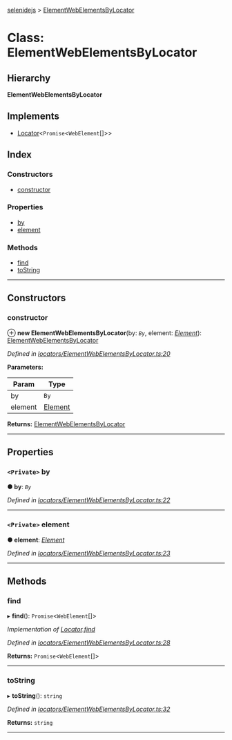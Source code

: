 [selenidejs](../README.md) > [ElementWebElementsByLocator](../classes/elementwebelementsbylocator.md)

# Class: ElementWebElementsByLocator

## Hierarchy

**ElementWebElementsByLocator**

## Implements

* [Locator](../interfaces/locator.md)<`Promise`<`WebElement`[]>>

## Index

### Constructors

* [constructor](elementwebelementsbylocator.md#constructor)

### Properties

* [by](elementwebelementsbylocator.md#by)
* [element](elementwebelementsbylocator.md#element)

### Methods

* [find](elementwebelementsbylocator.md#find)
* [toString](elementwebelementsbylocator.md#tostring)

---

## Constructors

<a id="constructor"></a>

###  constructor

⊕ **new ElementWebElementsByLocator**(by: *`By`*, element: *[Element](element.md)*): [ElementWebElementsByLocator](elementwebelementsbylocator.md)

*Defined in [locators/ElementWebElementsByLocator.ts:20](https://github.com/knowledgeexpert/selenidejs/blob/master/lib/locators/ElementWebElementsByLocator.ts#L20)*

**Parameters:**

| Param | Type |
| ------ | ------ |
| by | `By` |
| element | [Element](element.md) |

**Returns:** [ElementWebElementsByLocator](elementwebelementsbylocator.md)

___

## Properties

<a id="by"></a>

### `<Private>` by

**● by**: *`By`*

*Defined in [locators/ElementWebElementsByLocator.ts:22](https://github.com/knowledgeexpert/selenidejs/blob/master/lib/locators/ElementWebElementsByLocator.ts#L22)*

___
<a id="element"></a>

### `<Private>` element

**● element**: *[Element](element.md)*

*Defined in [locators/ElementWebElementsByLocator.ts:23](https://github.com/knowledgeexpert/selenidejs/blob/master/lib/locators/ElementWebElementsByLocator.ts#L23)*

___

## Methods

<a id="find"></a>

###  find

▸ **find**(): `Promise`<`WebElement`[]>

*Implementation of [Locator](../interfaces/locator.md).[find](../interfaces/locator.md#find)*

*Defined in [locators/ElementWebElementsByLocator.ts:28](https://github.com/knowledgeexpert/selenidejs/blob/master/lib/locators/ElementWebElementsByLocator.ts#L28)*

**Returns:** `Promise`<`WebElement`[]>

___
<a id="tostring"></a>

###  toString

▸ **toString**(): `string`

*Defined in [locators/ElementWebElementsByLocator.ts:32](https://github.com/knowledgeexpert/selenidejs/blob/master/lib/locators/ElementWebElementsByLocator.ts#L32)*

**Returns:** `string`

___

